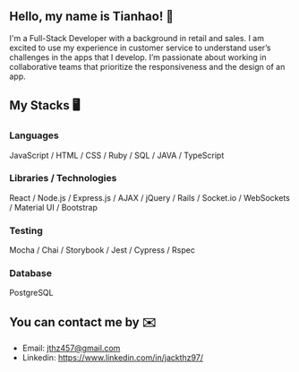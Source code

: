## Hello, my name is Tianhao! 👋
I'm a Full-Stack Developer with a background in retail and sales. I am excited to use my experience in customer service to understand user’s challenges in the apps that I develop. I’m passionate about working in collaborative teams that prioritize the responsiveness and the design of an app.

## My Stacks 🖥
### Languages
JavaScript / HTML / CSS / Ruby / SQL / JAVA / TypeScript

### Libraries / Technologies
React / Node.js / Express.js / AJAX / jQuery / Rails / Socket.io / WebSockets / Material UI / Bootstrap

### Testing
Mocha / Chai / Storybook / Jest / Cypress / Rspec

### Database
PostgreSQL

## You can contact me by ✉️
- Email: jthz457@gmail.com 
- Linkedin: https://www.linkedin.com/in/jackthz97/
